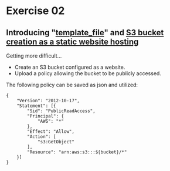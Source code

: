 # Exercise 02

## Introducing "[template_file](https://www.terraform.io/docs/providers/template/d/file.html)" and [S3 bucket creation as a static website hosting](https://www.terraform.io/docs/providers/aws/r/s3_bucket.html)

Getting more difficult...

* Create an S3 bucket configured as a website.
* Upload a policy allowing the bucket to be publicly accessed.

The following policy can be saved as json and utilized:

```
{
    "Version": "2012-10-17",
    "Statement": [{
        "Sid": "PublicReadAccess",
        "Principal": {
            "AWS": "*"
        },
        "Effect": "Allow",
        "Action": [
            "s3:GetObject"
        ],
        "Resource": "arn:aws:s3:::${bucket}/*"
    }]
}
```